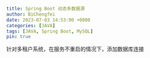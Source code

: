 ```yaml
title: Spring Boot 动态多数据源
author: BiChengfei
date: 2023-07-03 14:53:00 +0800
categories: [JAVA]
tags: [JAVA, Spring Boot, MySQL]
pin: true
```

针对多租户系统，在服务不重启的情况下，添加数据库连接



